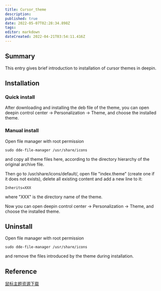 ```yaml
---
title: Cursor_theme
description: 
published: true
date: 2022-05-07T02:28:34.898Z
tags: 
editor: markdown
dateCreated: 2022-04-21T03:54:11.416Z
---
```


## Summary

This entry gives brief introduction to installation of cursor themes in deepin.

## Installation

### Quick install

After downloading and installing the deb file of the theme, you can open deepin control center -> Personalization -> Theme, and choose the installed theme.

### Manual install

Open file manager with root permission

    sudo dde-file-manager /usr/share/icons

and copy all theme files here, according to the directory hierarchy of the original archive file.

Then go to /usr/share/icons/default/, open file "index.theme" (create one if it does not exists), delete all existing content and add a new line to it:

    Inherits=XXX

where "XXX" is the directory name of the theme.

Now you can open deepin control center -> Personalization -> Theme, and choose the installed theme.

## Uninstall

Open file manager with root permission

    sudo dde-file-manager /usr/share/icons

and remove the files introduced by the theme during installation.

## Reference

[鼠标主题资源下载](http://gnome-look.org/index.php?xcontentmode=36)
